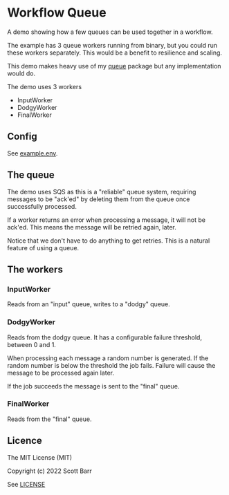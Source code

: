 # Workflow Queue

A demo showing how a few queues can be used together in a workflow.

The example has 3 queue workers running from binary, but you could run these workers
separately.  This would be a benefit to resilience and scaling.

This demo makes heavy use of my [queue](https://github.com/scottjbarr/queue) package but any
implementation would do.

The demo uses 3 workers

- InputWorker
- DodgyWorker
- FinalWorker

## Config

See [example.env](conf/example.env).

## The queue

The demo uses SQS as this is a "reliable" queue system, requiring messages to be "ack'ed" by
deleting them from the queue once successfully processed.

If a worker returns an error when processing a message, it will not be ack'ed. This means the
message will be retried again, later.

Notice that we don't have to do anything to get retries. This is a natural feature of using a queue.


## The workers

### InputWorker

Reads from an "input" queue, writes to a "dodgy" queue.

### DodgyWorker

Reads from the dodgy queue. It has a configurable failure threshold, between 0 and 1.

When processing each message a random number is generated. If the random number is below the threshold the job fails.  Failure will cause the message to be processed again later.

If the job succeeds the message is sent to the "final" queue.

### FinalWorker

Reads from the "final" queue.


## Licence

The MIT License (MIT)

Copyright (c) 2022 Scott Barr

See [LICENSE](LICENSE)
